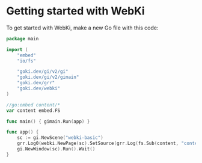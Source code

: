 # Getting started with WebKi

To get started with WebKi, make a new Go file with this code:

```go
package main

import (
	"embed"
	"io/fs"

	"goki.dev/gi/v2/gi"
	"goki.dev/gi/v2/gimain"
	"goki.dev/grr"
	"goki.dev/webki"
)

//go:embed content/*
var content embed.FS

func main() { gimain.Run(app) }

func app() {
	sc := gi.NewScene("webki-basic")
	grr.Log0(webki.NewPage(sc).SetSource(grr.Log(fs.Sub(content, "content"))).OpenURL(""))
	gi.NewWindow(sc).Run().Wait()
}

```